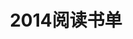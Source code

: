 ---
layout: book
title: 2014阅读书单
category: 读书
keywords: 阅读,书单,2014
books: 
    - title: The Little Book on CoffeeScript
      status: 在读
      author: Alex MacCaw
      publisher: O'Reilly Media
      language: English
      link: http://arcturo.github.io/library/coffeescript/
      cover: http://img3.douban.com/lpic/s24853523.jpg
      description: 这本书能让人快速了解CoffeeScript.
    - title: Pro Git
      status: 在读
      author: Scott Chacon
      publisher: Apress
      language: English
      link: http://git-scm.com/book
      cover: /public/upload/book/pro-git.jpg
      description: Git入门书籍。
    - title: CSS禅意花园
      status: 已读
      author:  Dave Shea / Molly E. Holzschlag 
      publisher: 人民邮电出版社
      language: English
      link: http://book.douban.com/subject/2052176/
      cover: http://img3.douban.com/lpic/s2406764.jpg
      description: 书里主要讲解设计的东西多一些，关于Web Dev讲的还是比较少，另外书里的内容也比较旧(没了IE6果然普天同庆)，适合缺乏设计灵感的Web开发人员阅读。
    - title: Ruby on Rails Tutorial
      status: 已读
      author: Michael Hartl
      publisher: 无
      language: English
      link: http://ruby.railstutorial.org/ruby-on-rails-tutorial-book
      cover: /public/upload/book/ror-cover.png
      description: 一本超棒的Ruby on Rails 入门书籍.
    - title: 全世界人们都知道
      status: 已读
      author: 李承鹏 
      publisher: 新星出版社
      language: 中文
      link: http://book.douban.com/subject/20497889/
      cover: /public/upload/book/qsjrmdzd.jpg
      description:  一个国家的强大在于敢不敢去记忆。对于国家，记忆是一种实力，对于个人，记忆是一种权利。
    - title: 黑客与画家
      status: 已读
      author: Paul Graham 
      publisher: 人民邮电出版社
      language: English
      link: http://book.douban.com/subject/6021440/
      cover: /public/upload/book/h-a-p.jpg
      description:  硅谷创业之父Paul Graham大师的经典之作。
    - title: 当我谈跑步时，我谈些什么
      status: 已读
      author: 村上春树 
      publisher:  南海出版公司
      language: 日文
      link: http://book.douban.com/subject/3369600/
      cover: /public/upload/book/s3507580.jpg
      description:  看了之后有股冲动想去大跑一场，将一切都融入到跑步中来，在跑步中享受一切~
    - title: 世界因你不同
      status: 已读
      author: 李开复 / 范海涛 
      publisher:  中信出版社
      language: 中文
      link: http://book.douban.com/subject/4010196/
      cover: http://img5.douban.com/lpic/s3994156.jpg
      description:  开复老师跌宕起伏的一生，实在精彩。
---